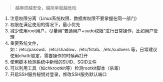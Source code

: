 >越麻烦越安全，越简单就越危险

1. 注意权限分离（Linux系统权限、数据库权限不要掌握在同一部门）
2. 权限在满足使用的情况下，最小优先
3. 减少使用root用户，尽量用“普通用户+sudo权限”进行日常操作，比如用户管理
4. 重要系统文件，如：/etc/passwd、/etc/shadow、/etc/fstab、/etc/sudoers 等，日常建议使用chattr锁定，需要操作的时候再打开
5. 使用脚本检测系统中新增的SUID、SGID文件
6. 可以利用工具（如chkrootkit等）检测rootkit脚本（杀毒）
7. 开启SSH服务秘钥对登录，修改SSH服务默认端口